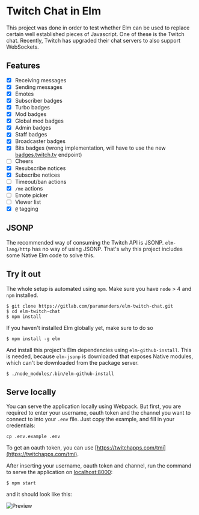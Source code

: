 # Twitch Chat in Elm

This project was done in order to test whether Elm can be used to replace
certain well established pieces of Javascript. One of these is the Twitch
chat. Recently, Twitch has upgraded their chat servers to also support
WebSockets.


## Features

- [x] Receiving messages
- [x] Sending messages
- [x] Emotes
- [x] Subscriber badges
- [x] Turbo badges
- [x] Mod badges
- [x] Global mod badges
- [x] Admin badges
- [x] Staff badges
- [x] Broadcaster badges
- [x] Bits badges (wrong implementation, will have to use the new [badges.twitch.tv](https://badges.twitch.tv) endpoint)
- [ ] Cheers
- [x] Resubscribe notices
- [x] Subscribe notices
- [ ] Timeout/ban actions
- [x] `/me` actions
- [ ] Emote picker
- [ ] Viewer list
- [x] `@` tagging

## JSONP

The recommended way of consuming the Twitch API is JSONP. `elm-lang/http` has no way
of using JSONP. That's why this project includes some Native Elm code to
solve this.

## Try it out

The whole setup is automated using `npm`. Make sure you have `node` > 4 and `npm` installed.

```
$ git clone https://gitlab.com/paramanders/elm-twitch-chat.git
$ cd elm-twitch-chat
$ npm install
```

If you haven't installed Elm globally yet, make sure to do so

```
$ npm install -g elm
```

And install this project's Elm dependencies using `elm-github-install`. This
is needed, because `elm-jsonp` is downloaded that exposes Native modules, which
can't be downloaded from the package server.

```
$ ./node_modules/.bin/elm-github-install
```


## Serve locally

You can serve the application locally using Webpack. But first, you are required
to enter your username, oauth token and the channel you want to connect to into
your `.env` file. Just copy the example, and fill in your credentials:

```
cp .env.example .env
```

To get an oauth token, you can use [https://twitchapps.com/tmi](https://twitchapps.com/tmi).

After inserting your username, oauth token and channel, run the command to serve
the application on [localhost:8000](http://localhost:8000):

```
$ npm start
```

and it should look like this:

![Preview](http://i.imgur.com/IOuizaV.gif)
